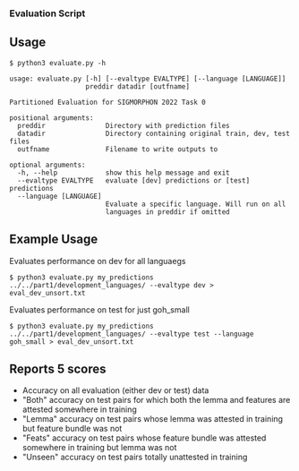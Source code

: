
### Evaluation Script

## Usage
```
$ python3 evaluate.py -h

usage: evaluate.py [-h] [--evaltype EVALTYPE] [--language [LANGUAGE]]
                   preddir datadir [outfname]

Partitioned Evaluation for SIGMORPHON 2022 Task 0

positional arguments:
  preddir               Directory with prediction files
  datadir               Directory containing original train, dev, test files
  outfname              Filename to write outputs to

optional arguments:
  -h, --help            show this help message and exit
  --evaltype EVALTYPE   evaluate [dev] predictions or [test] predictions
  --language [LANGUAGE]
                        Evaluate a specific language. Will run on all
                        languages in preddir if omitted
```

## Example Usage

Evaluates performance on dev for all languaegs
```
$ python3 evaluate.py my_predictions ../../part1/development_languages/ --evaltype dev > eval_dev_unsort.txt
```

Evaluates performance on test for just goh_small
```
$ python3 evaluate.py my_predictions ../../part1/development_languages/ --evaltype test --language goh_small > eval_dev_unsort.txt
```


## Reports 5 scores
- Accuracy on all evaluation (either dev or test) data
- "Both" accuracy on test pairs for which both the lemma and features are attested somewhere in training
- "Lemma" accuracy on test pairs whose lemma was attested in training but feature bundle was not
- "Feats" accuracy on test pairs whose feature bundle was attested somewhere in training but lemma was not
- "Unseen" accuracy on test pairs totally unattested in training
